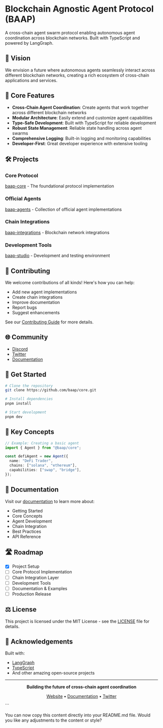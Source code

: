 # Blockchain Agnostic Agent Protocol (BAAP)

A cross-chain agent swarm protocol enabling autonomous agent coordination across blockchain networks. Built with TypeScript and powered by LangGraph.

## 🌟 Vision

We envision a future where autonomous agents seamlessly interact across different blockchain networks, creating a rich ecosystem of cross-chain applications and services.

## 🚀 Core Features

- **Cross-Chain Agent Coordination**: Create agents that work together across different blockchain networks
- **Modular Architecture**: Easily extend and customize agent capabilities
- **Type-Safe Development**: Built with TypeScript for reliable development
- **Robust State Management**: Reliable state handling across agent swarms
- **Comprehensive Logging**: Built-in logging and monitoring capabilities
- **Developer-First**: Great developer experience with extensive tooling

## 🛠 Projects

### Core Protocol

[baap-core](https://github.com/baap/core) - The foundational protocol implementation

### Official Agents

[baap-agents](https://github.com/baap/agents) - Collection of official agent implementations

### Chain Integrations

[baap-integrations](https://github.com/baap/integrations) - Blockchain network integrations

### Development Tools

[baap-studio](https://github.com/baap/studio) - Development and testing environment

## 🤝 Contributing

We welcome contributions of all kinds! Here's how you can help:

- Add new agent implementations
- Create chain integrations
- Improve documentation
- Report bugs
- Suggest enhancements

See our [Contributing Guide](CONTRIBUTING.md) for more details.

## 🌐 Community

- [Discord](https://discord.gg/baap)
- [Twitter](https://twitter.com/baap)
- [Documentation](https://docs.baap.dev)

## 📱 Get Started

```bash
# Clone the repository
git clone https://github.com/baap/core.git

# Install dependencies
pnpm install

# Start development
pnpm dev
```

## 🔑 Key Concepts

```typescript
// Example: Creating a basic agent
import { Agent } from "@baap/core";

const defiAgent = new Agent({
  name: "DeFi Trader",
  chains: ["solana", "ethereum"],
  capabilities: ["swap", "bridge"],
});
```

## 📖 Documentation

Visit our [documentation](https://docs.baap.dev) to learn more about:

- Getting Started
- Core Concepts
- Agent Development
- Chain Integration
- Best Practices
- API Reference

## 🛣️ Roadmap

- [x] Project Setup
- [ ] Core Protocol Implementation
- [ ] Chain Integration Layer
- [ ] Development Tools
- [ ] Documentation & Examples
- [ ] Production Release

## ⚖️ License

This project is licensed under the MIT License - see the [LICENSE](LICENSE) file for details.

## 🙏 Acknowledgements

Built with:

- [LangGraph](https://github.com/langchain-ai/langgraphjs)
- [TypeScript](https://www.typescriptlang.org/)
- And other amazing open-source projects

---

<div align="center">

**Building the future of cross-chain agent coordination**

[Website](https://baap.dev) • [Documentation](https://docs.baap.dev) • [Twitter](https://twitter.com/baap)

</div>
```

You can now copy this content directly into your README.md file. Would you like any adjustments to the content or style?
